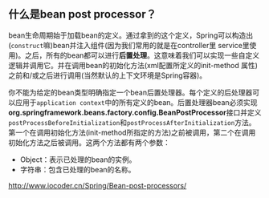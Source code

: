 ## 什么是bean post processor？

bean生命周期始于加载bean的定义。通过拿到的这个定义，Spring可以构造出(`construct`嘛)bean并注入组件(因为我们常用的就是在controller里 service里使用)。之后，所有的bean都可以进行**后置处理**。这意味着我们可以实现一些自定义逻辑并调用它。并在调用bean的初始化方法(xml配置所定义的init-method 属性)之前和/或之后进行调用(当然默认的上下文环境是Spring容器)。

你不能为给定的bean类型明确指定一个bean后置处理器。每个定义的后处理器可以应用于`application context`中的所有定义的bean。后置处理器bean必须实现**org.springframework.beans.factory.config.BeanPostProcessor**接口并定义`postProcessBeforeInitialization`和`postProcessAfterInitialization`方法。第一个在调用初始化方法(init-method所指定的方法)之前被调用，第二个在调用初始化方法之后被调用。这两个方法都有两个参数：

- Object：表示已处理的bean的实例。
- 字符串：包含已处理的bean的名称。

http://www.iocoder.cn/Spring/Bean-post-processors/